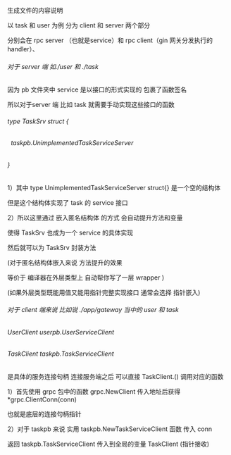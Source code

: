 生成文件的内容说明

以 task 和 user 为例 分为 client 和 server 两个部分

分别会在 rpc server （也就是service）和 rpc client（gin 网关分发执行的 handler）、



###### 对于 server 端 如./user 和 ./task

因为 pb 文件夹中 service 是以接口的形式实现的 包裹了函数签名

所以对于server 端 比如 task 就需要手动实现这些接口的函数



###### type TaskSrv struct {

###### &nbsp;	taskpb.UnimplementedTaskServiceServer

###### }



1）其中 type UnimplementedTaskServiceServer struct{} 是一个空的结构体

但是这个结构体实现了 task 的 service 接口



2）所以这里通过 嵌入匿名结构体 的方式 会自动提升方法和变量

使得 TaskSrv 也成为一个 service 的具体实现

然后就可以为 TaskSrv 封装方法



(对于匿名结构体嵌入来说 方法提升的效果 

等价于 编译器在外层类型上 自动帮你写了一层 wrapper )



(如果外层类型既能用值又能用指针完整实现接口 通常会选择 指针嵌入)



###### 对于 client 端来说 比如说 ./app/gateway 当中的 user 和 task

###### 

###### UserClient userpb.UserServiceClient

###### TaskClient taskpb.TaskServiceClient 



是具体的服务连接句柄 连接服务端之后 可以直接 TaskClient.() 调用对应的函数

1）首先使用 grpc 包中的函数 grpc.NewClient 传入地址后获得 \*grpc.ClientConn(conn)

也就是底层的连接句柄指针

2）对于 taskpb 来说 实用 taskpb.NewTaskServiceClient 函数 传入 conn 

返回 taskpb.TaskServiceClient 传入到全局的变量 TaskClient (指针接收)


